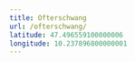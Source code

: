 ```yaml
---
title: Ofterschwang
url: /ofterschwang/
latitude: 47.496559100000006
longitude: 10.237896800000001
---
```

